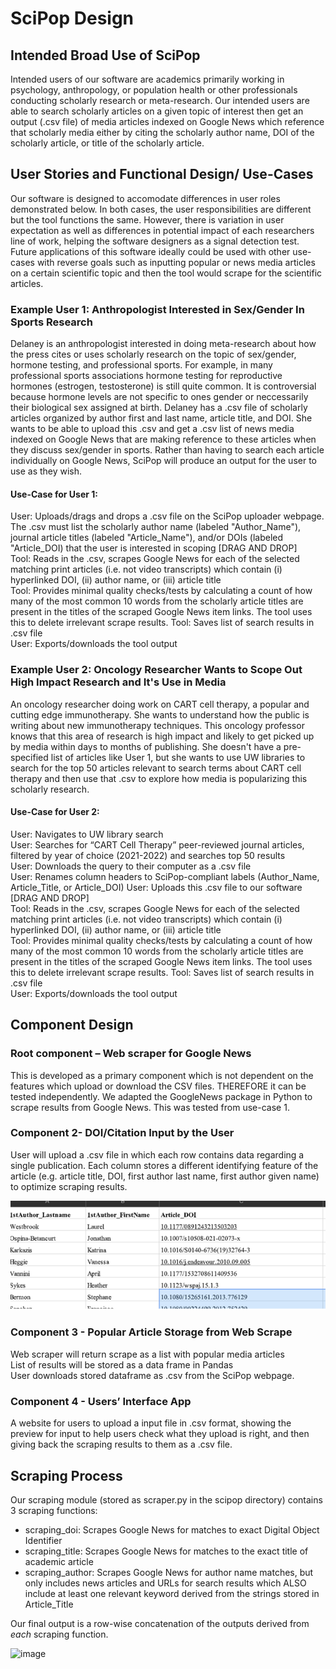 #  SciPop Design

## Intended Broad Use of SciPop
Intended users of our software are academics primarily working in psychology, anthropology, or population health or other professionals conducting scholarly research or meta-research. Our intended users are able to search scholarly articles on a given topic of interest then get an output (.csv file) of media articles indexed on Google News which reference that scholarly media either by citing the scholarly author name, DOI of the scholarly article, or title of the scholarly article. 

## User Stories and Functional Design/ Use-Cases
Our software is designed to accomodate differences in user roles demonstrated below. In both cases, the user responsibilities are different but the tool functions the same. However, there is variation in user expectation as well as differences in potential impact of each researchers line of work, helping the software designers as a signal detection test. Future applications of this software ideally could be used with other use-cases with reverse goals such as inputting popular or news media articles on a certain scientific topic and then the tool would scrape for the scientific articles. 

### Example User 1: Anthropologist Interested in Sex/Gender In Sports Research 
Delaney is an anthropologist interested in doing meta-research about how the press cites or uses scholarly research on the topic of sex/gender, hormone testing, and professional sports. For example, in many professional sports associations hormone testing for reproductive hormones (estrogen, testosterone) is still quite common. It is controversial because hormone levels are not specific to ones gender or neccessarily their biological sex assigned at birth. Delaney has a .csv file of scholarly articles organized by author first and last name, article title, and DOI. She wants to be able to upload this .csv and get a .csv list of news media indexed on Google News that are making reference to these articles when they discuss sex/gender in sports. Rather than having to search each article individually on Google News, SciPop will produce an output for the user to use as they wish. 

#### Use-Case for User 1:
User: Uploads/drags and drops a .csv file on the SciPop uploader webpage. The .csv must list the scholarly author name (labeled "Author_Name"), journal article titles (labeled "Article_Name"), and/or DOIs (labeled "Article_DOI) that the user is interested in scoping [DRAG AND DROP]  
Tool: Reads in the .csv, scrapes Google News for each of the selected matching print articles (i.e. not video transcripts) which contain (i) hyperlinked DOI, (ii) author name, or (iii) article title  
Tool: Provides minimal quality checks/tests by calculating a count of how many of the most common 10 words from the scholarly article titles are present in the titles of the scraped Google News item links. The tool uses this to delete irrelevant scrape results. 
Tool: Saves list of search results in .csv file  
User: Exports/downloads the tool output 

### Example User 2: Oncology Researcher Wants to Scope Out High Impact Research and It's Use in Media 
An oncology researcher doing work on CART cell therapy, a popular and cutting edge immunotherapy. She wants to understand how the public is writing about new immunotherapy techniques. This oncology professor knows that this area of research is high impact and likely to get picked up by media within days to months of publishing. She doesn't have a pre-specified list of articles like User 1, but she wants to use UW libraries to search for the top 50 articles relevant to search terms about CART cell therapy and then use that .csv to explore how media is popularizing this scholarly research. 

#### Use-Case for User 2:
User: Navigates to UW library search  
User: Searches for “CART Cell Therapy” peer-reviewed journal articles, filtered by year of choice (2021-2022) and searches top 50 results  
User: Downloads the query to their computer as a .csv file  
User: Renames column headers to SciPop-compliant labels (Author_Name, Article_Title, or Article_DOI)
User: Uploads this .csv file to our software [DRAG AND DROP]  
Tool: Reads in the .csv, scrapes Google News for each of the selected matching print articles (i.e. not video transcripts) which contain (i) hyperlinked DOI, (ii) author name, or (iii) article title  
Tool: Provides minimal quality checks/tests by calculating a count of how many of the most common 10 words from the scholarly article titles are present in the titles of the scraped Google News item links. The tool uses this to delete irrelevant scrape results. 
Tool: Saves list of search results in .csv file  
User: Exports/downloads the tool output 


## Component Design

### Root component – Web scraper for Google News
This is developed as a primary component which is not dependent on the features which upload or download the CSV files. THEREFORE it can be tested independently. We adapted the GoogleNews package in Python to scrape results from Google News. This was tested from use-case 1. 


### Component 2- DOI/Citation Input by the User
User will upload a .csv file in which each row contains data regarding a single publication. Each column stores a different identifying feature of the article (e.g. article title, DOI, first author last name, first author given name) to optimize scraping results. 

![Image](https://github.com/ishikar-04/CSE583-Project/blob/main/IMAGE/Screengrab%20Tech%20Spec.png?raw=true)

### Component 3 - Popular Article Storage from Web Scrape 
Web scraper will return scrape as a list with popular media articles  
List of results will be stored as a data frame in Pandas  
User downloads stored dataframe as .csv from the SciPop webpage. 

### Component 4 - Users’ Interface App
A website for users to upload a input file in .csv format, showing the preview for input to help users check what they upload is right, and then giving back the scraping results to them as a .csv file.

## Scraping Process
Our scraping module (stored as scraper.py in the scipop directory) contains 3 scraping functions: 
* scraping_doi: Scrapes Google News for matches to exact Digital Object Identifier
* scraping_title: Scrapes Google News for matches to the exact title of academic article
* scraping_author: Scrapes Google News for author name matches, but only includes news articles and URLs for search results which ALSO include at least one relevant keyword derived from the strings stored in Article_Title

Our final output is a row-wise concatenation of the outputs derived from _each_ scraping function.

![image](https://user-images.githubusercontent.com/62671964/208010704-36b2a22c-4ec6-4390-b71e-19254e31c1c0.png)



